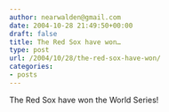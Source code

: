 ```yaml
---
author: nearwalden@gmail.com
date: 2004-10-28 21:49:50+00:00
draft: false
title: The Red Sox have won…
type: post
url: /2004/10/28/the-red-sox-have-won/
categories:
- posts
---
```


The Red Sox have won the World Series!



